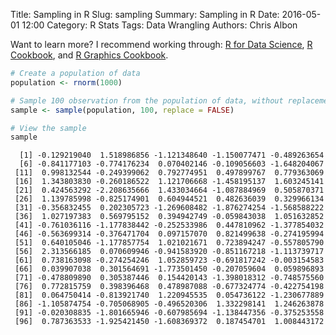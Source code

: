 Title: Sampling in R
Slug: sampling
Summary: Sampling in R
Date: 2016-05-01 12:00
Category: R Stats
Tags: Data Wrangling
Authors: Chris Albon


Want to learn more? I recommend working through: [R for Data Science](http://amzn.to/2myxnhi), [R Cookbook](http://amzn.to/2lF6hkb), and [R Graphics Cookbook](http://amzn.to/2m0fcPL).

```R
# Create a population of data
population <- rnorm(1000)
```


```R
# Sample 100 observation from the population of data, without replacement
sample <- sample(population, 100, replace = FALSE)
```


```R
# View the sample
sample
```




      [1] -0.129219040  1.518986856 -1.121348640 -1.150077471 -0.489263654
      [6] -0.841177103 -0.774176234  0.070402146 -0.109056603 -1.648204067
     [11]  0.998132544 -0.249399062  0.792774951  0.497899767  0.779363069
     [16]  1.343803830 -0.260186522  1.121706668 -1.458195137  1.603245141
     [21]  0.424563292 -2.208635666  1.433034664 -1.087884969  0.505870371
     [26]  1.139785998 -0.825174901  0.604944521  0.482636039  0.329966134
     [31] -0.356832455  0.202305723 -1.269608482 -1.876274254 -1.568588222
     [36]  1.027197383  0.569795152  0.394942749 -0.059843038  1.051632852
     [41] -0.761036116 -1.177838442 -0.252533986  0.447810962 -1.377854032
     [46] -0.563699314 -0.376471704  0.097157070  0.821499638 -0.274195994
     [51]  0.640105046 -1.177857754  1.021021671  0.723894247 -0.557805790
     [56]  2.313566185  0.070609946 -0.941583920 -0.851167218 -1.113739717
     [61]  0.738163098 -0.274254246  1.052859723 -0.691817242 -0.003154583
     [66]  0.039907038  0.301564691 -1.773501450 -0.207059604  0.059896893
     [71] -0.478809890  0.305387446  0.154420143 -1.398018312 -0.748575560
     [76]  0.772815759  0.398396468  0.478987088 -0.677324774 -0.422754198
     [81]  0.064750414 -0.813921740  1.220945535  0.054736122 -1.230677889
     [86] -1.105874754 -0.705068905 -0.496520306  1.332298141  1.246263878
     [91] -0.020308835 -1.801665946 -0.607985694 -1.138447356 -0.375253558
     [96]  0.787363533 -1.925421450 -1.608369372  0.187454701  1.008443172
